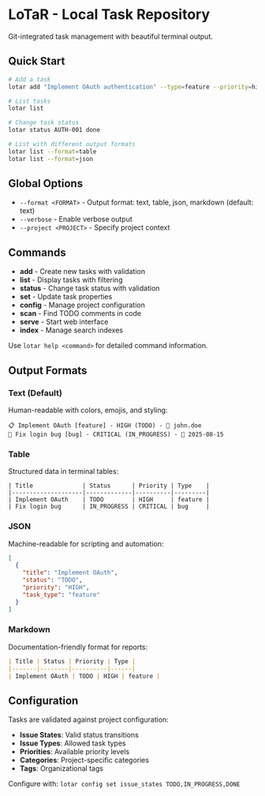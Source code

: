 # LoTaR - Local Task Repository

Git-integrated task management with beautiful terminal output.

## Quick Start

```bash
# Add a task
lotar add "Implement OAuth authentication" --type=feature --priority=high

# List tasks
lotar list

# Change task status  
lotar status AUTH-001 done

# List with different output formats
lotar list --format=table
lotar list --format=json
```

## Global Options

- `--format <FORMAT>` - Output format: text, table, json, markdown (default: text)
- `--verbose` - Enable verbose output
- `--project <PROJECT>` - Specify project context

## Commands

- **add** - Create new tasks with validation
- **list** - Display tasks with filtering
- **status** - Change task status with validation  
- **set** - Update task properties
- **config** - Manage project configuration
- **scan** - Find TODO comments in code
- **serve** - Start web interface
- **index** - Manage search indexes

Use `lotar help <command>` for detailed command information.

## Output Formats

### Text (Default)
Human-readable with colors, emojis, and styling:
```
📋 Implement OAuth [feature] - HIGH (TODO) - 👤 john.doe
🚧 Fix login bug [bug] - CRITICAL (IN_PROGRESS) - 📅 2025-08-15
```

### Table
Structured data in terminal tables:
```
| Title              | Status      | Priority | Type    |
|--------------------|-------------|----------|---------|
| Implement OAuth    | TODO        | HIGH     | feature |
| Fix login bug      | IN_PROGRESS | CRITICAL | bug     |
```

### JSON
Machine-readable for scripting and automation:
```json
[
  {
    "title": "Implement OAuth",
    "status": "TODO",
    "priority": "HIGH",
    "task_type": "feature"
  }
]
```

### Markdown
Documentation-friendly format for reports:
```markdown
| Title | Status | Priority | Type |
|-------|--------|----------|------|
| Implement OAuth | TODO | HIGH | feature |
```

## Configuration

Tasks are validated against project configuration:
- **Issue States**: Valid status transitions
- **Issue Types**: Allowed task types
- **Priorities**: Available priority levels
- **Categories**: Project-specific categories
- **Tags**: Organizational tags

Configure with: `lotar config set issue_states TODO,IN_PROGRESS,DONE`
